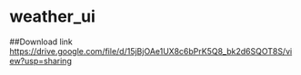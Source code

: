 # weather_ui

##Download link
https://drive.google.com/file/d/15jBjOAe1UX8c6bPrK5Q8_bk2d6SQOT8S/view?usp=sharing
